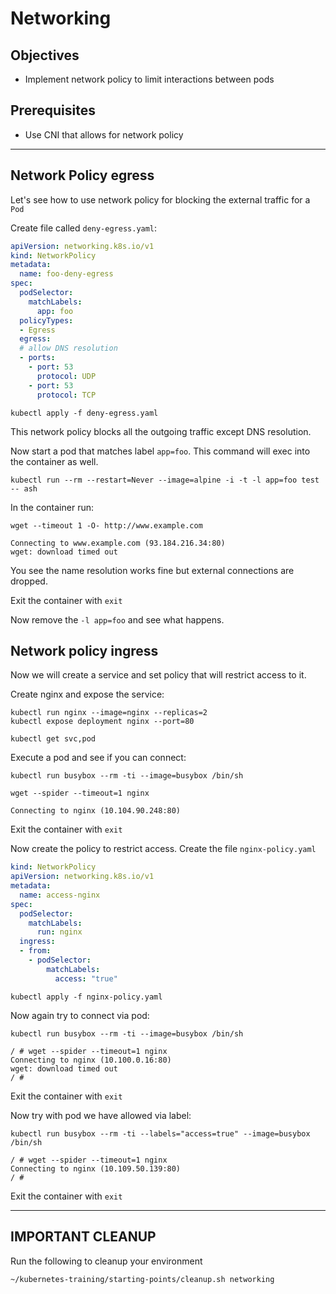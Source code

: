 # Networking

## Objectives

- Implement network policy to limit interactions between pods

## Prerequisites

- Use CNI that allows for network policy

---

## Network Policy egress

Let's see how to use network policy for blocking the external traffic for a `Pod`

Create file called `deny-egress.yaml`:
```yaml
apiVersion: networking.k8s.io/v1
kind: NetworkPolicy
metadata:
  name: foo-deny-egress
spec:
  podSelector:
    matchLabels:
      app: foo
  policyTypes:
  - Egress
  egress:
  # allow DNS resolution
  - ports:
    - port: 53
      protocol: UDP
    - port: 53
      protocol: TCP
```

```shell
kubectl apply -f deny-egress.yaml
```

This network policy blocks all the outgoing traffic except DNS resolution.

Now start a pod that matches label `app=foo`. This command will exec into the container as well.

```shell
kubectl run --rm --restart=Never --image=alpine -i -t -l app=foo test -- ash
```

In the container run:

```shell
wget --timeout 1 -O- http://www.example.com
```

```console
Connecting to www.example.com (93.184.216.34:80)
wget: download timed out
```

You see the name resolution works fine but external connections are dropped.

Exit the container with `exit`

Now remove the `-l app=foo` and see what happens.

## Network policy ingress

Now we will create a service and set policy that will restrict access to it.

Create nginx and expose the service:

```shell
kubectl run nginx --image=nginx --replicas=2
kubectl expose deployment nginx --port=80

kubectl get svc,pod
```

Execute a pod and see if you can connect:
```shell
kubectl run busybox --rm -ti --image=busybox /bin/sh
```

```console
wget --spider --timeout=1 nginx

Connecting to nginx (10.104.90.248:80)
```

Exit the container with `exit`

Now create the policy to restrict access. Create the file `nginx-policy.yaml`

```yaml
kind: NetworkPolicy
apiVersion: networking.k8s.io/v1
metadata:
  name: access-nginx
spec:
  podSelector:
    matchLabels:
      run: nginx
  ingress:
  - from:
    - podSelector:
        matchLabels:
          access: "true"
```

```
kubectl apply -f nginx-policy.yaml
```

Now again try to connect via pod:

```shell
kubectl run busybox --rm -ti --image=busybox /bin/sh
```

```console
/ # wget --spider --timeout=1 nginx
Connecting to nginx (10.100.0.16:80)
wget: download timed out
/ #
```

Exit the container with `exit`

Now try with pod we have allowed via label:

```shell
kubectl run busybox --rm -ti --labels="access=true" --image=busybox /bin/sh
```

```console
/ # wget --spider --timeout=1 nginx
Connecting to nginx (10.109.50.139:80)
/ #
```

Exit the container with `exit`

---

## **IMPORTANT CLEANUP**
Run the following to cleanup your environment

```shell
~/kubernetes-training/starting-points/cleanup.sh networking
```
